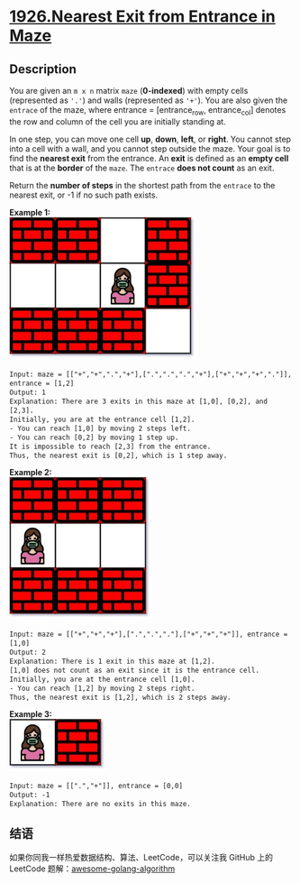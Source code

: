 # [1926.Nearest Exit from Entrance in Maze][title]

## Description
You are given an `m x n` matrix `maze` (**0-indexed**) with empty cells (represented as `'.'`) and walls (represented as `'+'`). You are also given the `entrace` of the maze, where entrance = [entrance<sub>row</sub>, entrance<sub>col</sub>] denotes the row and column of the cell you are initially standing at.

In one step, you can move one cell **up**, **down**, **left**, or **right**. You cannot step into a cell with a wall, and you cannot step outside the maze. Your goal is to find the **nearest exit** from the entrance. An **exit** is defined as an **empty cell** that is at the **border** of the `maze`. The `entrace` **does not count** as an exit.

Return the **number of steps** in the shortest path from the `entrace` to the nearest exit, or -1 if no such path exists.


**Example 1:**  
![example1](./nearest1-grid.jpg)

```
Input: maze = [["+","+",".","+"],[".",".",".","+"],["+","+","+","."]], entrance = [1,2]
Output: 1
Explanation: There are 3 exits in this maze at [1,0], [0,2], and [2,3].
Initially, you are at the entrance cell [1,2].
- You can reach [1,0] by moving 2 steps left.
- You can reach [0,2] by moving 1 step up.
It is impossible to reach [2,3] from the entrance.
Thus, the nearest exit is [0,2], which is 1 step away.
```

**Example 2:**  
![example2](./nearesr2-grid.jpg)

```
Input: maze = [["+","+","+"],[".",".","."],["+","+","+"]], entrance = [1,0]
Output: 2
Explanation: There is 1 exit in this maze at [1,2].
[1,0] does not count as an exit since it is the entrance cell.
Initially, you are at the entrance cell [1,0].
- You can reach [1,2] by moving 2 steps right.
Thus, the nearest exit is [1,2], which is 2 steps away.
```

**Example 3:**  
![example3](./nearest3-grid.jpg)

```
Input: maze = [[".","+"]], entrance = [0,0]
Output: -1
Explanation: There are no exits in this maze.
```

## 结语

如果你同我一样热爱数据结构、算法、LeetCode，可以关注我 GitHub 上的 LeetCode 题解：[awesome-golang-algorithm][me]

[title]: https://leetcode.com/problems/nearest-exit-from-entrance-in-maze/
[me]: https://github.com/Golang-Solutions/awesome-golang-algorithm
